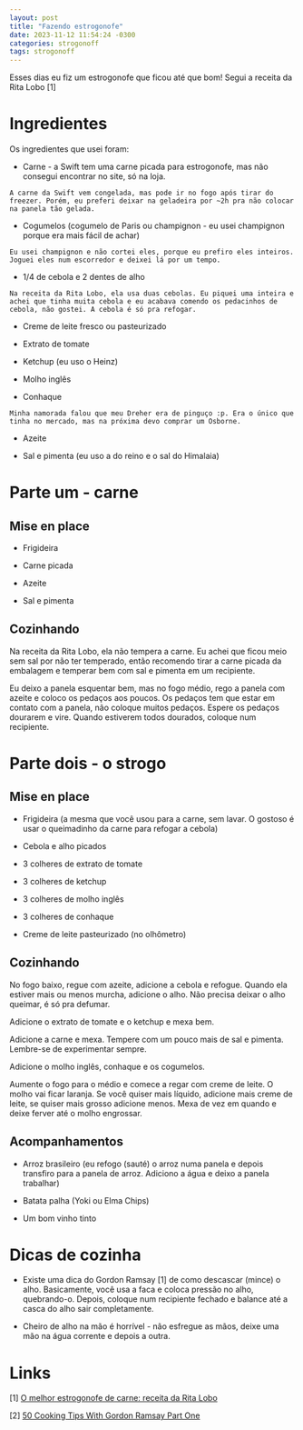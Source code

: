 ```yaml
---
layout: post
title: "Fazendo estrogonofe"
date: 2023-11-12 11:54:24 -0300
categories: strogonoff
tags: strogonoff
---
```


Esses dias eu fiz um estrogonofe que ficou até que bom! Segui a receita da Rita Lobo [1] 

# Ingredientes

Os ingredientes que usei foram: 

- Carne - a Swift tem uma carne picada para estrogonofe, mas não consegui encontrar no site, só na loja. 

```
A carne da Swift vem congelada, mas pode ir no fogo após tirar do freezer. Porém, eu preferi deixar na geladeira por ~2h pra não colocar na panela tão gelada. 
```

- Cogumelos (cogumelo de Paris ou champignon - eu usei champignon porque era mais fácil de achar) 

```
Eu usei champignon e não cortei eles, porque eu prefiro eles inteiros. Joguei eles num escorredor e deixei lá por um tempo.
```

- 1/4 de cebola e 2 dentes de alho

```
Na receita da Rita Lobo, ela usa duas cebolas. Eu piquei uma inteira e achei que tinha muita cebola e eu acabava comendo os pedacinhos de cebola, não gostei. A cebola é só pra refogar. 
```

- Creme de leite fresco ou pasteurizado

- Extrato de tomate

- Ketchup (eu uso o Heinz)

- Molho inglês 

- Conhaque 

```
Minha namorada falou que meu Dreher era de pinguço :p. Era o único que tinha no mercado, mas na próxima devo comprar um Osborne.
```

- Azeite

- Sal e pimenta (eu uso a do reino e o sal do Himalaia)

# Parte um - carne

## Mise en place

- Frigideira

- Carne picada

- Azeite

- Sal e pimenta

## Cozinhando

Na receita da Rita Lobo, ela não tempera a carne. Eu achei que ficou meio sem sal por não ter temperado, então recomendo tirar 
a carne picada da embalagem e temperar bem com sal e pimenta em um recipiente.

Eu deixo a panela esquentar bem, mas no fogo médio, rego a panela com azeite e coloco os pedaços aos poucos. Os pedaços tem que
estar em contato com a panela, não coloque muitos pedaços. Espere os pedaços dourarem e vire. Quando estiverem todos dourados, coloque num recipiente. 

# Parte dois - o strogo

## Mise en place

- Frigideira (a mesma que você usou para a carne, sem lavar. O gostoso é usar o queimadinho da carne para refogar a cebola)

- Cebola e alho picados

- 3 colheres de extrato de tomate

- 3 colheres de ketchup 

- 3 colheres de molho inglês

- 3 colheres de conhaque

- Creme de leite pasteurizado (no olhômetro) 

## Cozinhando

No fogo baixo, regue com azeite, adicione a cebola e refogue. Quando ela estiver mais ou menos murcha, adicione o alho. Não precisa deixar o alho queimar, é só pra defumar.

Adicione o extrato de tomate e o ketchup e mexa bem.

Adicione a carne e mexa. Tempere com um pouco mais de sal e pimenta. Lembre-se de experimentar sempre. 

Adicione o molho inglês, conhaque e os cogumelos.

Aumente o fogo para o médio e comece a regar com creme de leite. O molho vai ficar laranja. Se você quiser mais líquido, adicione mais creme de leite, se quiser mais grosso adicione menos. Mexa de vez em quando e deixe ferver até o molho engrossar. 

## Acompanhamentos 

- Arroz brasileiro (eu refogo (sauté) o arroz numa panela e depois transfiro para a panela de arroz. Adiciono a água e deixo a panela trabalhar)

- Batata palha (Yoki ou Elma Chips)

- Um bom vinho tinto

# Dicas de cozinha

- Existe uma dica do Gordon Ramsay [1] de como descascar (mince) o alho. Basicamente, você usa a faca e coloca pressão no alho, 
quebrando-o. Depois, coloque num recipiente fechado e balance até a casca do alho sair completamente. 

- Cheiro de alho na mão é horrível - não esfregue as mãos, deixe uma mão na água corrente e depois a outra. 

# Links

\[1] [O melhor estrogonofe de carne: receita da Rita Lobo](https://receitas.globo.com/receitas-da-tv/cozinha-pratica/o-melhor-estrogonofe-de-carne-receita-da-rita-lobo-gnt.ghtml)

\[2] [50 Cooking Tips With Gordon Ramsay Part One](https://youtu.be/BHcyuzXRqLs?si=yvqTX-GlcsbOKY1z&t=125)
